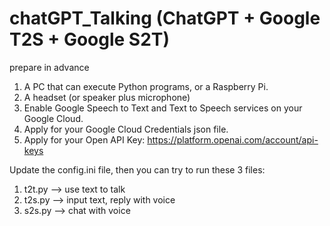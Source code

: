 # chatGPT_Talking (ChatGPT + Google T2S + Google S2T)

prepare in advance
1. A PC that can execute Python programs, or a Raspberry Pi.
2. A headset (or speaker plus microphone)
3. Enable Google Speech to Text and Text to Speech services on your Google Cloud.
4. Apply for your Google Cloud Credentials json file.
5. Apply for your Open API Key: https://platform.openai.com/account/api-keys

Update the config.ini file, then you can try to run these 3 files:
  1. t2t.py --> use text to talk
  2. t2s.py --> input text, reply with voice
  3. s2s.py --> chat with voice

